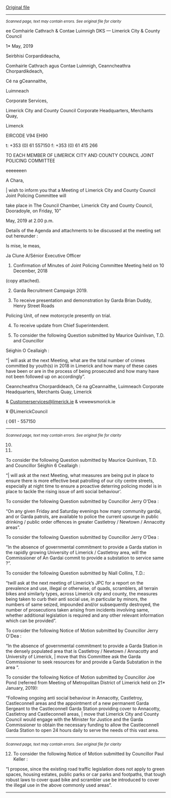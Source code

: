 [Original file](https://www.limerick.ie/sites/default/files/media/documents/2019-05/Agenda.pdf)

---
*<small>Scanned page, text may contain errors. See original file for clarity</small>*  

ee Comhairle Cathrach
& Contae Luimnigh
DKS
— Limerick City
& County Council

1* May, 2019

Seirbhisi Corpardideacha,

Comhairle Cathrach agus Contae Luimnigh,
Ceanncheathra Chorpardikdeach,

Cé na gCeannaithe,

Luimneach

Corporate Services,

Limerick City and County Council
Corporate Headquarters,
Merchants Quay,

Limenck

EIRCODE V94 EH90

t: +353 (0) 61 557150
f: +353 (0) 61 415 266

TO EACH MEMBER OF LIMERICK CITY AND COUNTY COUNCIL JOINT POLICING COMMITTEE

eeeeeeen

A Chara,

| wish to inform you that a Meeting of Limerick City and County Council Joint Policing Committee will

take place in The Council Chamber, Limerick City and County Council, Dooradoyle, on Friday, 10”

May, 2019 at 2.00 p.m.

Details of the Agenda and attachments to be discussed at the meeting set out hereunder :

Is mise, le meas,

Ja Clune
A/Sénior Executive Officer

1. Confirmation of Minutes of Joint Policing Committee Meeting held on 10 December, 2018

(copy attached).

2. Garda Recruitment Campaign 2019.

3. To receive presentation and demonstration by Garda Brian Duddy, Henry Street Roads

Policing Unit, of new motorcycle presently on trial.

4. To receive update from Chief Superintendent.

5. To consider the following Question submitted by Maurice Quinlivan, T.D. and Councillor

Séighin O Ceallaigh :

“| will ask at the next Meeting, what are the total number of crimes committed by youth(s)
in 2018 in Limerick and how many of these cases have been or are in the process of being
prosecuted and how many have not been followed up on accordingly”.

Ceanncheathra Chorpardideach, Cé na gCeannaithe, Luimneach
Corporate Headquarters, Merchants Quay, Limerick

& Customerservices@limerick.ie
& vewewsmorick.ie

¥ @LimerickCouncil

( 061 - 557150


---
*<small>Scanned page, text may contain errors. See original file for clarity</small>*  

10.

11.

To consider the following Question submitted by Maurice Quinlivan, T.D. and Councillor
Séighin 6 Ceallaigh :

“| will ask at the next Meeting, what measures are being put in place to ensure there is more
effective beat patrolling of our city centre streets, especially at night time to ensure a
proactive deterring policing model is in place to tackle the rising issue of anti social
behaviour’.

To consider the following Question submitted by Councillor Jerry O'Dea :

“On any given Friday and Saturday evenings how many community gardai, and or Garda
patrols, are available to police the current upsurge in public drinking / public order offences
in greater Castletroy / Newtown / Annacotty areas”.

To consider the following Question submitted by Councillor Jerry O'Dea :

“In the absence of governmental commitment to provide a Garda station in the rapidly
growing University of Limerick / Castletroy area, will the Commissioner of An Gardai commit
to provide a substation to service same ?”.

To consider the following Question submitted by Niall Collins, T.D.:

“twill ask at the next meeting of Limerick’s JPC for a report on the prevalence and use, illegal
or otherwise, of quads, scramblers, all terrain bikes and similarly types, across Limerick city
and county, the measures being taken to curb their anti social use, in particular by minors,
the numbers of same seized, impounded and/or subsequently destroyed, the number of
prosecutions taken arising from incidents involving same, whether additional legislation is
required and any other relevant information which can be provided”.

To consider the following Notice of Motion submitted by Councillor Jerry O'Dea :

“In the absence of governmental commitment to provide a Garda Station in the densely
populated area that is Castletroy / Newtown / Annacotty and University of Limerick, | move
that this Committee ask the Garda Commissioner to seek resources for and provide a Garda
Substation in the area “.

To consider the following Notice of Motion submitted by Councillor Joe Pond (referred from
Meeting of Metropolitan District of Limerick held on 21* January, 2019):

“Following ongoing anti social behaviour in Annacotty, Castletroy, Castleconnell areas and
the appointment of a new permanent Garda Sergeant to the Castleconnell Garda Station
providing cover to Annacotty, Castletroy and Castleconnell areas, | move that Limerick City
and County Council would engage with the Minister for Justice and the Garda Commissioner
to obtain the necessary funding to allow the Castleconnell Garda Station to open 24 hours
daily to serve the needs of this vast area.


---
*<small>Scanned page, text may contain errors. See original file for clarity</small>*  

12. To consider the following Notice of Motion submitted by Councillor Paul Keller :

“I propose, since the existing road traffic legislation does not apply to green spaces, housing
estates, public parks or car parks and footpaths, that tough robust laws to cover quad bike
and scrambler use be introduced to cover the illegal use in the above commonly used
areas”.


---
